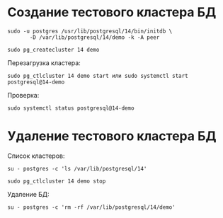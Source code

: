 # Создание тестового кластера БД

```
sudo -u postgres /usr/lib/postgresql/14/bin/initdb \
       -D /var/lib/postgresql/14/demo -k -A peer
```

``sudo pg_createcluster 14 demo``

Перезагрузка кластера:

```
sudo pg_ctlcluster 14 demo start или sudo systemctl start postgresql@14-demo
```

Проверка:

``sudo systemctl status postgresql@14-demo``

# Удаление тестового кластера БД

Список кластеров:

``su - postgres -c 'ls /var/lib/postgresql/14'``

``sudo pg_ctlcluster 14 demo stop``

Удаление БД:

``su - postgres -c 'rm -rf /var/lib/postgresql/14/demo'``

